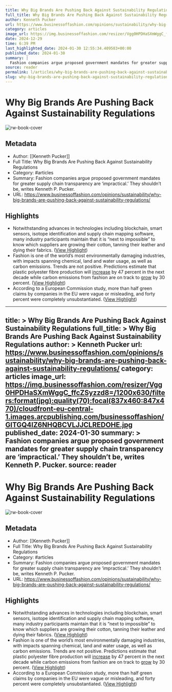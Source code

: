 ```yaml
---
title: Why Big Brands Are Pushing Back Against Sustainability Regulations
full_title: Why Big Brands Are Pushing Back Against Sustainability Regulations
author: Kenneth Pucker
url: https://www.businessoffashion.com/opinions/sustainability/why-big-brands-are-pushing-back-against-sustainability-regulations/
category: articles
image_url: https://img.businessoffashion.com/resizer/Vgg0HPDHaSXmWggC_ffcZSyzzd8=/1200x630/filters:format(jpg):quality(70):focal(837x460:847x470)/cloudfront-eu-central-1.images.arcpublishing.com/businessoffashion/GITGQ4IZ6NHQBCVLJJCLREDOHE.jpg
date: 2024-12-29
time: 6:39 PM
last_highlighted_date: 2024-01-30 12:55:34.409583+00:00
published_date: 2024-01-30
summary: |
  Fashion companies argue proposed government mandates for greater supply chain transparency are ‘impractical.’ They shouldn’t be, writes Kenneth P. Pucker.
source: reader
permalink: l/articles/why-big-brands-are-pushing-back-against-sustainability-regulations
slug: why-big-brands-are-pushing-back-against-sustainability-regulations
---
```

# Why Big Brands Are Pushing Back Against Sustainability Regulations

![rw-book-cover](https://img.businessoffashion.com/resizer/Vgg0HPDHaSXmWggC_ffcZSyzzd8=/1200x630/filters:format(jpg):quality(70):focal(837x460:847x470)/cloudfront-eu-central-1.images.arcpublishing.com/businessoffashion/GITGQ4IZ6NHQBCVLJJCLREDOHE.jpg)

## Metadata
- Author: [[Kenneth Pucker]]
- Full Title: Why Big Brands Are Pushing Back Against Sustainability Regulations
- Category: #articles
- Summary: Fashion companies argue proposed government mandates for greater supply chain transparency are ‘impractical.’ They shouldn’t be, writes Kenneth P. Pucker.
- URL: https://www.businessoffashion.com/opinions/sustainability/why-big-brands-are-pushing-back-against-sustainability-regulations/

## Highlights
- Notwithstanding advances in technologies including blockchain, smart sensors, isotope identification and supply chain mapping software, many industry participants maintain that it is “next to impossible” to know which suppliers are growing their cotton, tanning their leather and dying their fabrics. ([View Highlight](https://read.readwise.io/read/01hnd6wh4e707ge1dmdsyvbd1n))
- Fashion is one of the world’s most environmentally damaging industries, with impacts spanning chemical, land and water usage, as well as carbon emissions. Trends are not positive. Predictions estimate that plastic polyester fibre production will [increase](https://www.bloomberg.com/graphics/2022-fashion-industry-environmental-impact/?sref=fnjoKOAK) by 47 percent in the next decade while carbon emissions from fashion are on track to [grow](https://www.mckinsey.com/industries/retail/our-insights/fashion-on-climate) by 30 percent. ([View Highlight](https://read.readwise.io/read/01hnd6y678bmaqyhwcrkgxmtey))
- According to a European Commission study, more than half green claims by companies in the EU were vague or misleading, and forty percent were completely unsubstantiated. ([View Highlight](https://read.readwise.io/read/01hnd70vgcwg6zt1jwy4gvxs7h))


---
title: >
  Why Big Brands Are Pushing Back Against Sustainability Regulations
full_title: >
  Why Big Brands Are Pushing Back Against Sustainability Regulations
author: >
  Kenneth Pucker
url: https://www.businessoffashion.com/opinions/sustainability/why-big-brands-are-pushing-back-against-sustainability-regulations/
category: articles
image_url: https://img.businessoffashion.com/resizer/Vgg0HPDHaSXmWggC_ffcZSyzzd8=/1200x630/filters:format(jpg):quality(70):focal(837x460:847x470)/cloudfront-eu-central-1.images.arcpublishing.com/businessoffashion/GITGQ4IZ6NHQBCVLJJCLREDOHE.jpg
published_date: 2024-01-30
summary: >
  Fashion companies argue proposed government mandates for greater supply chain transparency are ‘impractical.’ They shouldn’t be, writes Kenneth P. Pucker.
source: reader
---
# Why Big Brands Are Pushing Back Against Sustainability Regulations

![rw-book-cover](https://img.businessoffashion.com/resizer/Vgg0HPDHaSXmWggC_ffcZSyzzd8=/1200x630/filters:format(jpg):quality(70):focal(837x460:847x470)/cloudfront-eu-central-1.images.arcpublishing.com/businessoffashion/GITGQ4IZ6NHQBCVLJJCLREDOHE.jpg)

## Metadata
- Author: [[Kenneth Pucker]]
- Full Title: Why Big Brands Are Pushing Back Against Sustainability Regulations
- Category: #articles
- Summary: Fashion companies argue proposed government mandates for greater supply chain transparency are ‘impractical.’ They shouldn’t be, writes Kenneth P. Pucker.
- URL: https://www.businessoffashion.com/opinions/sustainability/why-big-brands-are-pushing-back-against-sustainability-regulations/

## Highlights
- Notwithstanding advances in technologies including blockchain, smart sensors, isotope identification and supply chain mapping software, many industry participants maintain that it is “next to impossible” to know which suppliers are growing their cotton, tanning their leather and dying their fabrics. ([View Highlight](https://read.readwise.io/read/01hnd6wh4e707ge1dmdsyvbd1n))
- Fashion is one of the world’s most environmentally damaging industries, with impacts spanning chemical, land and water usage, as well as carbon emissions. Trends are not positive. Predictions estimate that plastic polyester fibre production will [increase](https://www.bloomberg.com/graphics/2022-fashion-industry-environmental-impact/?sref=fnjoKOAK) by 47 percent in the next decade while carbon emissions from fashion are on track to [grow](https://www.mckinsey.com/industries/retail/our-insights/fashion-on-climate) by 30 percent. ([View Highlight](https://read.readwise.io/read/01hnd6y678bmaqyhwcrkgxmtey))
- According to a European Commission study, more than half green claims by companies in the EU were vague or misleading, and forty percent were completely unsubstantiated. ([View Highlight](https://read.readwise.io/read/01hnd70vgcwg6zt1jwy4gvxs7h))


